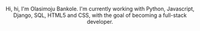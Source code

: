 <p align="center">
  Hi, hi, I'm Olasimoju Bankole.
  I'm currently working with Python, Javascript, Django, SQL, HTML5 and CSS, with the goal of becoming a full-stack developer.
 
</p>
